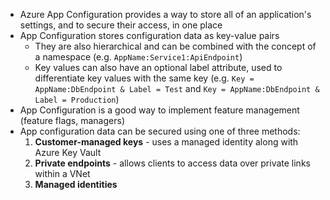 - Azure App Configuration provides a way to store all of an application's settings, and to secure their access, in one place
- App Configuration stores configuration data as key-value pairs
    - They are also hierarchical and can be combined with the concept of a namespace (e.g. `AppName:Service1:ApiEndpoint`)
    - Key values can also have an optional label attribute, used to differentiate key values with the same key (e.g. `Key = AppName:DbEndpoint & Label = Test` and `Key = AppName:DbEndpoint & Label = Production`)
- App Configuration is a good way to implement feature management (feature flags, managers)
- App configuration data can be secured using one of three methods:
    1. **Customer-managed keys** - uses a managed identity along with Azure Key Vault
    2. **Private endpoints** - allows clients to access data over private links within a VNet
    3. **Managed identities**